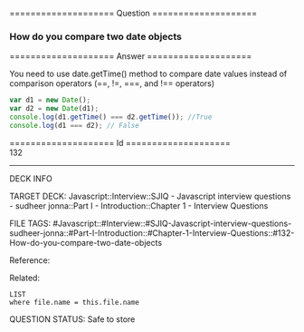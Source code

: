 ==================== Question ====================  

### How do you compare two date objects  

==================== Answer ====================  

You need to use date.getTime() method to compare date values instead of
comparison operators (==, !=, ===, and !== operators)

```javascript
var d1 = new Date();
var d2 = new Date(d1);
console.log(d1.getTime() === d2.getTime()); //True
console.log(d1 === d2); // False
```

==================== Id ====================  
132
<!--ID: 1707879838706-->

---

DECK INFO

TARGET DECK: Javascript::Interview::SJIQ - Javascript interview questions - sudheer jonna::Part I - Introduction::Chapter 1 - Interview Questions

FILE TAGS: #Javascript::#Interview::#SJIQ-Javascript-interview-questions-sudheer-jonna::#Part-I-Introduction::#Chapter-1-Interview-Questions::#132-How-do-you-compare-two-date-objects

Reference:

Related:

```dataview
LIST
where file.name = this.file.name
```
QUESTION STATUS: Safe to store
